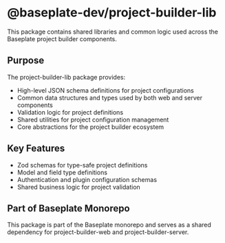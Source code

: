 # @baseplate-dev/project-builder-lib

This package contains shared libraries and common logic used across the Baseplate project builder components.

## Purpose

The project-builder-lib package provides:

- High-level JSON schema definitions for project configurations
- Common data structures and types used by both web and server components
- Validation logic for project definitions
- Shared utilities for project configuration management
- Core abstractions for the project builder ecosystem

## Key Features

- Zod schemas for type-safe project definitions
- Model and field type definitions
- Authentication and plugin configuration schemas
- Shared business logic for project validation

## Part of Baseplate Monorepo

This package is part of the Baseplate monorepo and serves as a shared dependency for project-builder-web and project-builder-server.
